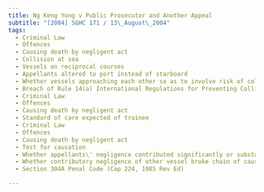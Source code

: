 ```yaml
---
title: Ng Keng Yong v Public Prosecutor and Another Appeal 
subtitle: "[2004] SGHC 171 / 13\_August\_2004"
tags:
  - Criminal Law
  - Offences
  - Causing death by negligent act
  - Collision at sea
  - Vessels on reciprocal courses
  - Appellants altered to port instead of starboard
  - Whether vessels approaching each other so as to involve risk of collision
  - Breach of Rule 14(a) International Regulations for Preventing Collisions at Sea 1972
  - Criminal Law
  - Offences
  - Causing death by negligent act
  - Standard of care expected of trainee
  - Criminal Law
  - Offences
  - Causing death by negligent act
  - Test for causation
  - Whether appellants\' negligence contributed significantly or substantially to collision
  - Whether contributory negligence of other vessel broke chain of causation
  - Section 304A Penal Code (Cap 224, 1985 Rev Ed)

---
```


